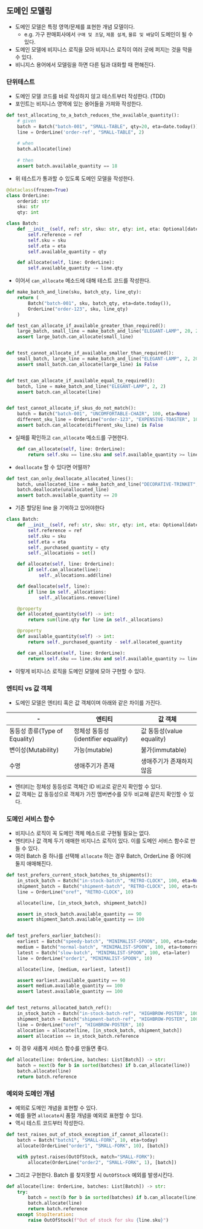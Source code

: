 ## 도메인 모델링
- 도메인 모델은 특정 영역/문제를 표현한 개념 모델이다.
  - e.g. 가구 판매회사에서 `구매 및 조달`, `제품 설계`, `물류 및 배달`이 도메인이 될 수 있다.
- 도메인 모델에 비지니스 로직을 모아 비지니스 로직이 여러 곳에 퍼지는 것을 막을 수 있다. 
- 비니지스 용어에서 모델링을 하면 다른 팀과 대화할 때 편해진다.

### 단위테스트
- 도메인 모델 코드를 바로 작성하지 않고 테스트부터 작성한다. (TDD)
- 포인트는 비지니스 영역에 있는 용어들을 가져와 작성한다.

```python
def test_allocating_to_a_batch_reduces_the_available_quantity():
    # given
    batch = Batch("batch-001", "SMALL-TABLE", qty=20, eta=date.today())
    line = OrderLine('order-ref', "SMALL-TABLE", 2)
    
    # when
    batch.allocate(line)
    
    # then
    assert batch.available_quantity == 18
```

- 위 테스트가 통과할 수 있도록 도메인 모델을 작성한다.

```python
@dataclass(frozen=True)
class OrderLine:
    orderid: str
    sku: str
    qty: int

class Batch:
    def __init__(self, ref: str, sku: str, qty: int, eta: Optional[date]):
        self.reference = ref
        self.sku = sku
        self.eta = eta
        self.available_quantity = qty

    def allocate(self, line: OrderLine):
        self.available_quantity -= line.qty
```

- 이어서 `can_allocate` 메소드에 대해 테스트 코드를 작성한다.

```python
def make_batch_and_line(sku, batch_qty, line_qty):
    return (
        Batch("batch-001", sku, batch_qty, eta=date.today()),
        OrderLine("order-123", sku, line_qty)
    )

def test_can_allocate_if_available_greater_than_required():
    large_batch, small_line = make_batch_and_line("ELEGANT-LAMP", 20, 2)
    assert large_batch.can_allocate(small_line)


def test_cannot_allocate_if_available_smaller_than_required():
    small_batch, large_line = make_batch_and_line("ELEGANT-LAMP", 2, 20)
    assert small_batch.can_allocate(large_line) is False


def test_can_allocate_if_available_equal_to_required():
    batch, line = make_batch_and_line("ELEGANT-LAMP", 2, 2)
    assert batch.can_allocate(line)


def test_cannot_allocate_if_skus_do_not_match():
    batch = Batch("batch-001", "UNCOMFORTABLE-CHAIR", 100, eta=None)
    different_sku_line = OrderLine("order-123", "EXPENSIVE-TOASTER", 10)
    assert batch.can_allocate(different_sku_line) is False
```

- 실패를 확인하고 `can_allocate` 메소드를 구현한다.

```python
    def can_allocate(self, line: OrderLine):
        return self.sku == line.sku and self.available_quantity >= line.qty
```

- `deallocate` 할 수 있다면 어떨까?

```python
def test_can_only_deallocate_allocated_lines():
    batch, unallocated_line = make_batch_and_line("DECORATIVE-TRINKET", 20, 2)
    batch.deallocate(unallocated_line)
    assert batch.available_quantity == 20
```

- 기존 할당된 line 을 기억하고 있어야한다

```python
class Batch:
    def __init__(self, ref: str, sku: str, qty: int, eta: Optional[date]):
        self.reference = ref
        self.sku = sku
        self.eta = eta
        self._purchased_quantity = qty
        self._allocations = set()

    def allocate(self, line: OrderLine):
        if self.can_allocate(line):
            self._allocations.add(line)

    def deallocate(self, line):
        if line in self._allocations:
            self._allocations.remove(line)

    @property
    def allocated_quantity(self) -> int:
        return sum(line.qty for line in self._allocations)

    @property
    def available_quantity(self) -> int:
        return self._purchased_quantity - self.allocated_quantity

    def can_allocate(self, line: OrderLine):
        return self.sku == line.sku and self.available_quantity >= line.qty
```

- 이렇게 비지니스 로직을 도메인 모델에 모아 구현할 수 있다.

### 엔티티 vs 값 객체
- 도메인 모델은 엔티티 혹은 값 객체이며 아래와 같은 차이를 가진다.

|-|엔티티|값 객체|
|------|---|---|
|동등성 종류(Type of Equality)|정체성 동등성(identifier equality)|값 동등성(value equality)|
|변이성(Mutability)|가능(mutable)|불가(immutable)|
|수명|생애주기가 존재|생애주기가 존재하지 않음|

- 엔티티는 정체성 동등성로 객체간 ID 비교로 같은지 확인할 수 있다.
- 값 객체는 값 동등성으로 객체가 가진 멤버변수를 모두 비교해 같은지 확인할 수 있다.

### 도메인 서비스 함수
- 비지니스 로직이 꼭 도메인 객체 메소드로 구현될 필요는 없다.
- 엔티티나 값 객체 두기 애매한 비지니스 로직이 있다. 이를 도메인 서비스 함수로 만들 수 있다.
- 여러 Batch 중 하나를 선택해 `allocate` 하는 경우 Batch, OrderLine 중 어디에 둘지 애매해진다. 

```python
def test_prefers_current_stock_batches_to_shipments():
    in_stock_batch = Batch("in-stock-batch", "RETRO-CLOCK", 100, eta=None)
    shipment_batch = Batch("shipment-batch", "RETRO-CLOCK", 100, eta=tomorrow)
    line = OrderLine("oref", "RETRO-CLOCK", 10)

    allocate(line, [in_stock_batch, shipment_batch])

    assert in_stock_batch.available_quantity == 90
    assert shipment_batch.available_quantity == 100


def test_prefers_earlier_batches():
    earliest = Batch("speedy-batch", "MINIMALIST-SPOON", 100, eta=today)
    medium = Batch("normal-batch", "MINIMALIST-SPOON", 100, eta=tomorrow)
    latest = Batch("slow-batch", "MINIMALIST-SPOON", 100, eta=later)
    line = OrderLine("order1", "MINIMALIST-SPOON", 10)

    allocate(line, [medium, earliest, latest])

    assert earliest.available_quantity == 90
    assert medium.available_quantity == 100
    assert latest.available_quantity == 100


def test_returns_allocated_batch_ref():
    in_stock_batch = Batch("in-stock-batch-ref", "HIGHBROW-POSTER", 100, eta=None)
    shipment_batch = Batch("shipment-batch-ref", "HIGHBROW-POSTER", 100, eta=tomorrow)
    line = OrderLine("oref", "HIGHBROW-POSTER", 10)
    allocation = allocate(line, [in_stock_batch, shipment_batch])
    assert allocation == in_stock_batch.reference
```

- 이 경우 새롭게 서비스 함수를 만들면 좋다.

```python
def allocate(line: OrderLine, batches: List[Batch]) -> str:
    batch = next(b for b in sorted(batches) if b.can_allocate(line))
    batch.allocate(line)
    return batch.reference
```

### 예외와 도메인 개념
- 예외로 도메인 개념을 표현할 수 있다.
- 예를 들면 `allocate`시 품절 개념을 예외로 표현할 수 있다.
- 역시 테스트 코드부터 작성한다.

```python
def test_raises_out_of_stock_exception_if_cannot_allocate():
    batch = Batch("batch1", "SMALL-FORK", 10, eta=today)
    allocate(OrderLine("order1", "SMALL-FORK", 10), [batch])

    with pytest.raises(OutOfStock, match="SMALL-FORK"):
        allocate(OrderLine("order2", "SMALL-FORK", 1), [batch])
```

- 그리고 구현한다. Batch 를 찾지못할 시 `OutOfStock` 예외를 발생시킨다.

```python
def allocate(line: OrderLine, batches: List[Batch]) -> str:
    try:
        batch = next(b for b in sorted(batches) if b.can_allocate(line))
        batch.allocate(line)
        return batch.reference
    except StopIteration:
        raise OutOfStock(f"Out of stock for sku {line.sku}")
```
